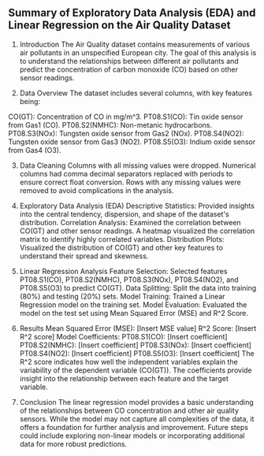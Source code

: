 ## Summary of Exploratory Data Analysis (EDA) and Linear Regression on the Air Quality Dataset


1. Introduction
The Air Quality dataset contains measurements of various air pollutants in an unspecified European city. The goal of this analysis is to understand the relationships between different air pollutants and predict the concentration of carbon monoxide (CO) based on other sensor readings.


2. Data Overview
The dataset includes several columns, with key features being:


CO(GT): Concentration of CO in mg/m^3.
PT08.S1(CO): Tin oxide sensor from Gas1 (CO).
PT08.S2(NMHC): Non-metanic hydrocarbons.
PT08.S3(NOx): Tungsten oxide sensor from Gas2 (NOx).
PT08.S4(NO2): Tungsten oxide sensor from Gas3 (NO2).
PT08.S5(O3): Indium oxide sensor from Gas4 (O3).


3. Data Cleaning
Columns with all missing values were dropped.
Numerical columns had comma decimal separators replaced with periods to ensure correct float conversion.
Rows with any missing values were removed to avoid complications in the analysis.


4. Exploratory Data Analysis (EDA)
Descriptive Statistics: Provided insights into the central tendency, dispersion, and shape of the dataset's distribution.
Correlation Analysis: Examined the correlation between CO(GT) and other sensor readings. A heatmap visualized the correlation matrix to identify highly correlated variables.
Distribution Plots: Visualized the distribution of CO(GT) and other key features to understand their spread and skewness.


5. Linear Regression Analysis
Feature Selection: Selected features PT08.S1(CO), PT08.S2(NMHC), PT08.S3(NOx), PT08.S4(NO2), and PT08.S5(O3) to predict CO(GT).
Data Splitting: Split the data into training (80%) and testing (20%) sets.
Model Training: Trained a Linear Regression model on the training set.
Model Evaluation: Evaluated the model on the test set using Mean Squared Error (MSE) and R^2 Score.


6. Results
Mean Squared Error (MSE): [Insert MSE value]
R^2 Score: [Insert R^2 score]
Model Coefficients:
PT08.S1(CO): [Insert coefficient]
PT08.S2(NMHC): [Insert coefficient]
PT08.S3(NOx): [Insert coefficient]
PT08.S4(NO2): [Insert coefficient]
PT08.S5(O3): [Insert coefficient]
The R^2 score indicates how well the independent variables explain the variability of the dependent variable (CO(GT)). The coefficients provide insight into the relationship between each feature and the target variable.


7. Conclusion
The linear regression model provides a basic understanding of the relationships between CO concentration and other air quality sensors. While the model may not capture all complexities of the data, it offers a foundation for further analysis and improvement. Future steps could include exploring non-linear models or incorporating additional data for more robust predictions.

